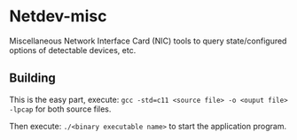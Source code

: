 # Netdev-misc
Miscellaneous Network Interface Card (NIC) tools to query state/configured options of detectable devices, etc.


## Building
This is the easy part, execute: `gcc -std=c11 <source file> -o <ouput file> -lpcap` for both source files. 

Then execute: `./<binary executable name>` to start the application program.
